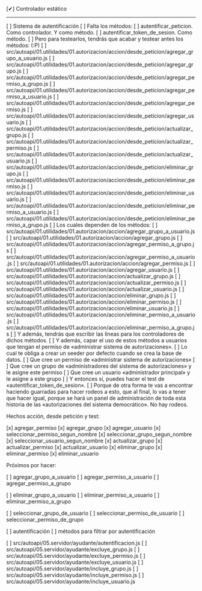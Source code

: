 [✔] Controlador estático

-------------------------------------------

[ ] Sistema de autentificación
  [ ] Falta los métodos:
    [ ] autentificar_peticion. Como controlador. Y como método.
    [ ] autentificar_token_de_sesion. Como método.
    [ ] Pero para testearlos, tendrás que acabar y testear antes los métodos: (:P)
      [ ] src/autoapi/01.utilidades/01.autorizacion/accion/desde_peticion/agregar_grupo_a_usuario.js
      [ ] src/autoapi/01.utilidades/01.autorizacion/accion/desde_peticion/agregar_grupo.js
      [ ] src/autoapi/01.utilidades/01.autorizacion/accion/desde_peticion/agregar_permiso_a_grupo.js
      [ ] src/autoapi/01.utilidades/01.autorizacion/accion/desde_peticion/agregar_permiso_a_usuario.js
      [ ] src/autoapi/01.utilidades/01.autorizacion/accion/desde_peticion/agregar_permiso.js
      [ ] src/autoapi/01.utilidades/01.autorizacion/accion/desde_peticion/agregar_usuario.js
      [ ] src/autoapi/01.utilidades/01.autorizacion/accion/desde_peticion/actualizar_grupo.js
      [ ] src/autoapi/01.utilidades/01.autorizacion/accion/desde_peticion/actualizar_permiso.js
      [ ] src/autoapi/01.utilidades/01.autorizacion/accion/desde_peticion/actualizar_usuario.js
      [ ] src/autoapi/01.utilidades/01.autorizacion/accion/desde_peticion/eliminar_grupo.js
      [ ] src/autoapi/01.utilidades/01.autorizacion/accion/desde_peticion/eliminar_permiso.js
      [ ] src/autoapi/01.utilidades/01.autorizacion/accion/desde_peticion/eliminar_usuario.js
      [ ] src/autoapi/01.utilidades/01.autorizacion/accion/desde_peticion/eliminar_permiso_a_usuario.js
      [ ] src/autoapi/01.utilidades/01.autorizacion/accion/desde_peticion/eliminar_permiso_a_grupo.js
      [ ] Los cuales dependen de los métodos:
        [ ] src/autoapi/01.utilidades/01.autorizacion/accion/agregar_grupo_a_usuario.js
        [ ] src/autoapi/01.utilidades/01.autorizacion/accion/agregar_grupo.js
        [ ] src/autoapi/01.utilidades/01.autorizacion/accion/agregar_permiso_a_grupo.js
        [ ] src/autoapi/01.utilidades/01.autorizacion/accion/agregar_permiso_a_usuario.js
        [ ] src/autoapi/01.utilidades/01.autorizacion/accion/agregar_permiso.js
        [ ] src/autoapi/01.utilidades/01.autorizacion/accion/agregar_usuario.js
        [ ] src/autoapi/01.utilidades/01.autorizacion/accion/actualizar_grupo.js
        [ ] src/autoapi/01.utilidades/01.autorizacion/accion/actualizar_permiso.js
        [ ] src/autoapi/01.utilidades/01.autorizacion/accion/actualizar_usuario.js
        [ ] src/autoapi/01.utilidades/01.autorizacion/accion/eliminar_grupo.js
        [ ] src/autoapi/01.utilidades/01.autorizacion/accion/eliminar_permiso.js
        [ ] src/autoapi/01.utilidades/01.autorizacion/accion/eliminar_usuario.js
        [ ] src/autoapi/01.utilidades/01.autorizacion/accion/eliminar_permiso_a_usuario.js
        [ ] src/autoapi/01.utilidades/01.autorizacion/accion/eliminar_permiso_a_grupo.js
      [ ] Y además, tendrás que escribir las líneas para los controladores de dichos métodos.
      [ ] Y además, capar el uso de estos métodos a usuarios que tengan el permiso de «administrar sistema de autorizaciones».
        [ ] Lo cual te obliga a crear un seeder por defecto cuando se crea la base de datos.
          [ ] Que cree un permiso de «administrar sistema de autorizaciones»
          [ ] Que cree un grupo de «administradores del sistema de autorizaciones» y le asigne este permiso
          [ ] Que cree un usuario «administrador principal» y le asigne a este grupo
        [ ] Y entonces sí, puedes hacer el test de «autentificar_token_de_sesion».
        [ ] Porque de otra forma te vas a encontrar haciendo guarradas para hacer rodeos a esto,
            que al final, lo vas a tener que hacer igual, porque se hará un panel de administración 
            de toda esta historia de las «autorizaciones del sistema democrático». No hay rodeos.

Hechos acción, desde petición y test:

[x] agregar_permiso
[x] agregar_grupo
[x] agregar_usuario
[x] seleccionar_permiso_segun_nombre
[x] seleccionar_grupo_segun_nombre
[x] seleccionar_usuario_segun_nombre
[x] actualizar_grupo
[x] actualizar_permiso
[x] actualizar_usuario
[x] eliminar_grupo
[x] eliminar_permiso
[x] eliminar_usuario

Próximos por hacer:

[ ] agregar_grupo_a_usuario
[ ] agregar_permiso_a_usuario
[ ] agregar_permiso_a_grupo

[ ] eliminar_grupo_a_usuario
[ ] eliminar_permiso_a_usuario
[ ] eliminar_permiso_a_grupo

[ ] seleccionar_grupo_de_usuario
[ ] seleccionar_permiso_de_usuario
[ ] seleccionar_permiso_de_grupo

[ ] autentificación
[ ] métodos para filtrar por autentificación



  [ ] src/autoapi/05.servidor/ayudante/autentificacion.js
  [ ] src/autoapi/05.servidor/ayudante/excluye_grupo.js
  [ ] src/autoapi/05.servidor/ayudante/excluye_permiso.js
  [ ] src/autoapi/05.servidor/ayudante/excluye_usuario.js
  [ ] src/autoapi/05.servidor/ayudante/incluye_grupo.js
  [ ] src/autoapi/05.servidor/ayudante/incluye_permiso.js
  [ ] src/autoapi/05.servidor/ayudante/incluye_usuario.js
